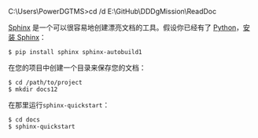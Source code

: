 



C:\Users\PowerDGTMS>cd /d  E:\GitHub\DDDgMission\ReadDoc



[Sphinx](http://sphinx-doc.org/) 是一个可以很容易地创建漂亮文档的工具。假设你已经有了 [Python](https://www.python.org/)，[安装 Sphinx](http://sphinx-doc.org/latest/install.html)：

```
$ pip install sphinx sphinx-autobuild1
```

在您的项目中创建一个目录来保存您的文档：

```
$ cd /path/to/project
$ mkdir docs12
```

在那里运行`sphinx-quickstart`：

```
$ cd docs
$ sphinx-quickstart
```